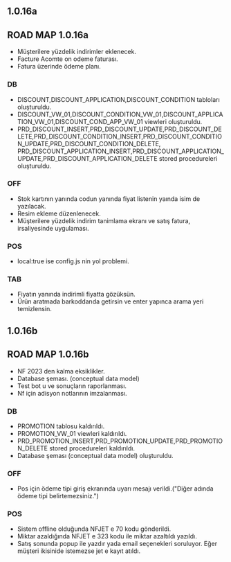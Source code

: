 ## 1.0.16a
## ROAD MAP 1.0.16a
- Müşterilere yüzdelik indirimler eklenecek.
- Facture Acomte on odeme faturası.
- Fatura üzerinde ödeme planı.
### DB
- DISCOUNT,DISCOUNT_APPLICATION,DISCOUNT_CONDITION tabloları oluşturuldu.
- DISCOUNT_VW_01,DISCOUNT_CONDITION_VW_01,DISCOUNT_APPLICATION_VW_01,DISCOUNT_COND_APP_VW_01 viewleri oluşturuldu.
- PRD_DISCOUNT_INSERT,PRD_DISCOUNT_UPDATE,PRD_DISCOUNT_DELETE,PRD_DISCOUNT_CONDITION_INSERT,PRD_DISCOUNT_CONDITION_UPDATE,PRD_DISCOUNT_CONDITION_DELETE,  
  PRD_DISCOUNT_APPLICATION_INSERT,PRD_DISCOUNT_APPLICATION_UPDATE,PRD_DISCOUNT_APPLICATION_DELETE stored procedureleri oluşturuldu.
### OFF
- Stok kartının yanında codun yanında fiyat listenin yaında isim de yazılacak.
- Resim ekleme düzenlenecek.
- Müşterilere yüzdelik indirim tanimlama ekranı ve satış fatura, irsaliyesinde uygulaması.
### POS
- local:true ise config.js nin yol problemi.
### TAB
- Fiyatın yanında indirimli fiyatta gözüksün.
- Ürün aratmada barkoddanda getirsin ve enter yapınca arama yeri temizlensin.

## 1.0.16b
## ROAD MAP 1.0.16b
- NF 2023 den kalma eksiklikler.
- Database şeması. (conceptual data model)
- Test bot u ve sonuçların raporlanması.
- Nf için adisyon notlarının imzalanması.
### DB
- PROMOTION tablosu kaldırıldı.
- PROMOTION_VW_01 viewleri kaldırıldı.
- PRD_PROMOTION_INSERT,PRD_PROMOTION_UPDATE,PRD_PROMOTION_DELETE stored procedureleri kaldırıldı.
- Database şeması (conceptual data model) oluşturuldu.
### OFF
- Pos için ödeme tipi giriş ekranında uyarı mesajı verildi.("Diğer adında ödeme tipi belirtemezsiniz.")
### POS
- Sistem offline olduğunda NFJET e 70 kodu gönderildi.
- Miktar azaldığında NFJET e 323 kodu ile miktar azaltıldı yazıldı.
- Satış sonunda popup ile yazdır yada email seçenekleri soruluyor. Eğer müşteri ikisinide istemezse jet e kayıt atıldı.